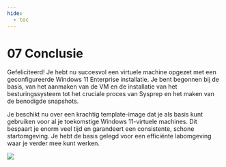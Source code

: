 ```yaml
---
hide:
  - toc
---
```


# 07 Conclusie

Gefeliciteerd! Je hebt nu succesvol een virtuele machine opgezet met een geconfigureerde Windows 11 Enterprise installatie. Je bent begonnen bij de basis, van het aanmaken van de VM en de installatie van het besturingssysteem tot het cruciale proces van Sysprep en het maken van de benodigde snapshots.

Je beschikt nu over een krachtig template-image dat je als basis kunt gebruiken voor al je toekomstige Windows 11-virtuele machines. Dit bespaart je enorm veel tijd en garandeert een consistente, schone startomgeving. Je hebt de basis gelegd voor een efficiënte labomgeving waar je verder mee kunt werken.

<img src="../setup-windows11-vm-virtualbox.png"/>